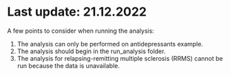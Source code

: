 # Last update: 21.12.2022
A few points to consider when running the analysis:
1. The analysis can only be performed on antidepressants example.
2. The analysis should begin in the run_analysis folder.
3. The analysis for relapsing-remitting multiple sclerosis (RRMS) cannot be run because the data is unavailable.
